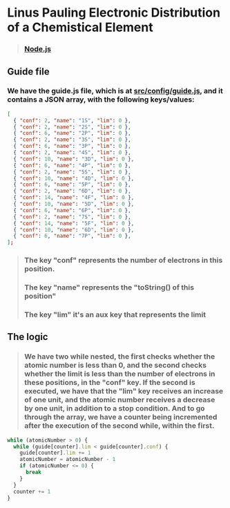 # Linus Pauling Electronic Distribution of a Chemistical Element 
> ### [Node.js](https://nodejs.org/en/)

##  Guide file
### We have the guide.js file, which is at [src/config/guide.js](https://github.com/NicolasLopes7/linus-pauling-electronic-distribution/blob/master/src/config/guide.js), and it contains a JSON array, with the following keys/values: 
```json
[
  { "conf": 2, "name": "1S", "lim": 0 },
  { "conf": 2, "name": "2S", "lim": 0 },
  { "conf": 6, "name": "2P", "lim": 0 },
  { "conf": 2, "name": "3S", "lim": 0 },
  { "conf": 6, "name": "3P", "lim": 0 },
  { "conf": 2, "name": "4S", "lim": 0 },
  { "conf": 10, "name": "3D", "lim": 0 },
  { "conf": 6, "name": "4P", "lim": 0 },
  { "conf": 2, "name": "5S", "lim": 0 },
  { "conf": 10, "name": "4D", "lim": 0 },
  { "conf": 6, "name": "5P", "lim": 0 },
  { "conf": 2, "name": "6D", "lim": 0 },
  { "conf": 14, "name": "4F", "lim": 0 },
  { "conf": 10, "name": "5D", "lim": 0 },
  { "conf": 6, "name": "6P", "lim": 0 },
  { "conf": 2, "name": "7S", "lim": 0 },
  { "conf": 14, "name": "5F", "lim": 0 },
  { "conf": 10, "name": "6D", "lim": 0 },
  { "conf": 6, "name": "7P", "lim": 0 },
];
```
> ### The key "conf" represents the number of electrons in this position.
> ### The key "name" represents the "toString() of this position"
> ### The key "lim" it's an aux key that represents the limit

## The logic
>### We have two while nested, the first checks whether the atomic number is less than 0, and the second checks whether the limit is less than the number of electrons in these positions, in the "conf" key. If the second is executed, we have that the "lim" key receives an increase of one unit, and the atomic number receives a decrease by one unit, in addition to a stop condition. And to go through the array, we have a counter being incremented after the execution of the second while, within the first.
```javascript
while (atomicNumber > 0) {
  while (guide[counter].lim < guide[counter].conf) {
    guide[counter].lim += 1
    atomicNumber = atomicNumber - 1
    if (atomicNumber <= 0) {
      break
    }
  }
  counter += 1
}
```
